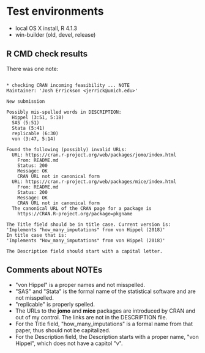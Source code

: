 # Test environments
* local OS X install, R 4.1.3
* win-builder (old, devel, release)

## R CMD check results

There was one note:

```

* checking CRAN incoming feasibility ... NOTE
Maintainer: 'Josh Errickson <jerrick@umich.edu>'

New submission

Possibly mis-spelled words in DESCRIPTION:
  Hippel (3:51, 5:18)
  SAS (5:51)
  Stata (5:41)
  replicable (6:30)
  von (3:47, 5:14)

Found the following (possibly) invalid URLs:
  URL: https://cran.r-project.org/web/packages/jomo/index.html
    From: README.md
    Status: 200
    Message: OK
    CRAN URL not in canonical form
  URL: https://cran.r-project.org/web/packages/mice/index.html
    From: README.md
    Status: 200
    Message: OK
    CRAN URL not in canonical form
  The canonical URL of the CRAN page for a package is
    https://CRAN.R-project.org/package=pkgname

The Title field should be in title case. Current version is:
'Implements "how_many_imputations" from von Hippel (2018)'
In title case that is:
'Implements "How_many_imputations" from von Hippel (2018)'

The Description field should start with a capital letter.
```

## Comments about NOTEs

- "von Hippel" is a proper names and not misspelled.
- "SAS" and "Stata" is the formal name of the statistical software and are not misspelled.
- "replicable" is properly spelled.
- The URLs to the **jomo** and **mice** packages are introduced by CRAN and out
  of my control. The links are not in the DESCRIPTION file.
- For the Title field, "how_many_imputations" is a formal name from that paper, thus should not be capitalized.
- For the Description field, the Description starts with a proper name, "von
  Hippel", which does not have a capitol "v".
